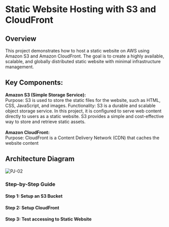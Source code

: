 # Static Website Hosting with S3 and CloudFront 

## Overview
This project demonstrates how to host a static website on AWS using Amazon S3 and Amazon CloudFront. The goal is to create a highly available, scalable, and globally distributed static website with minimal infrastructure management.

## Key Components:
**Amazon S3 (Simple Storage Service):** <br>
Purpose: S3 is used to store the static files for the website, such as HTML, CSS, JavaScript, and images.
Functionality: S3 is a durable and scalable object storage service. In this project, it is configured to serve web content directly to users as a static website. S3 provides a simple and cost-effective way to store and retrieve static assets.<br><br>
**Amazon CloudFront:** <br>
Purpose: CloudFront is a Content Delivery Network (CDN) that caches the website content

## Architecture Diagram
![PJ-02](https://github.com/user-attachments/assets/cba0796c-b26e-4b27-bcf6-c8e5839e8c6c)

### Step-by-Step Guide

#### Step 1: Setup an S3 Bucket

#### Step 2: Setup CloudFront

#### Step 3: Test accessing to Static Website
